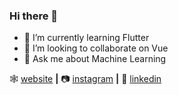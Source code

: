 ### Hi there 👋

<!--
**ajayz09/ajayz09** is a ✨ _special_ ✨ repository because its `README.md` (this file) appears on your GitHub profile.
-->
- 🌱 I’m currently learning Flutter
- 👯 I’m looking to collaborate on Vue
- 💬 Ask me about Machine Learning

🕸 [website][website] **|**
📷 [instagram][instagram] **|**
👔 [linkedin][linkedin] 

[website]: https://ajayz09.github.io/
[instagram]: https://www.instagram.com/_ajaymohan/
[linkedin]: https://www.linkedin.com/in/ajayz09/
